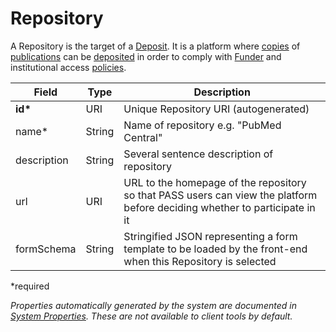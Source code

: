 # Repository

A Repository is the target of a [Deposit](Deposit.md). It is a platform where [copies](RepositoryCopy.md) of [publications](Publication.md) can be [deposited](Deposit.md) in order to comply with [Funder](Funder.md) and institutional access [policies](Policy.md).

| Field  		| Type  		| Description |
| ------------- | ------------- | ------------- |
| __id*__ | URI | Unique Repository URI (autogenerated) |
| name* | String | Name of repository e.g. "PubMed Central" |
| description | String | Several sentence description of repository |
| url | URI | URL to the homepage of the repository so that PASS users can view the platform before deciding whether to participate in it |
| formSchema | String | Stringified JSON representing a form template to be loaded by the front-end when this Repository is selected |
 
*required 

*Properties automatically generated by the system are documented in [System Properties](SystemProperties.md). These are not available to client tools by default.*